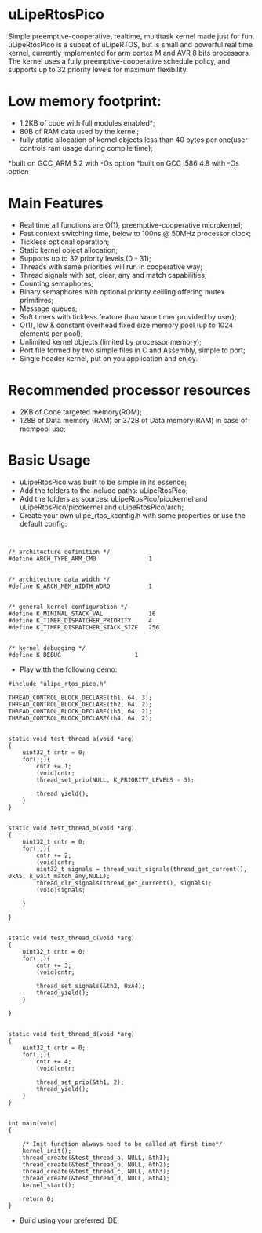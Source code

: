 # uLipeRtosPico
Simple preemptive-cooperative, realtime, multitask kernel made just for fun.
uLipeRtosPico is a subset of uLipeRTOS, but is small and powerful real time kernel, currently implemented for arm cortex M and AVR 8 bits processors.
The kernel uses a fully preemptive-cooperative schedule policy, and supports up to 32 priority levels for maximum flexibility.

# Low memory footprint:
  - 1.2KB of code with full modules enabled*; 
  - 80B of RAM data used by the kernel;	
  - fully static allocation of kernel objects less than 40 bytes per one(user controls ram usage during compile time);

  *built on GCC_ARM 5.2 with -Os option
  *built on GCC i586 4.8 with -Os option
  
# Main Features

- Real time all functions are O(1), preemptive-cooperative microkernel;
- Fast context switching time, below to 100ns @ 50MHz processor clock;
- Tickless optional operation;
- Static kernel object allocation;
- Supports up to 32 priority levels (0 - 31);
- Threads with same priorities will run in cooperative way;
- Thread signals with set, clear, any and match capabilities;
- Counting semaphores;
- Binary semaphores with optional priority ceilling offering mutex primitives;
- Message queues;
- Soft timers with tickless feature (hardware timer provided by user);
- O(1), low & constant overhead fixed size memory pool (up to 1024 elements per pool);
- Unlimited kernel objects (limited by processor memory);
- Port file formed by two simple files in C and Assembly, simple to port;
- Single header kernel, put on you application and enjoy.

# Recommended processor resources

- 2KB of Code targeted memory(ROM);
- 128B of Data memory (RAM) or 372B of Data memory(RAM) in case of mempool use;


# Basic Usage

- uLipeRtosPico was built to be simple in its essence;
- Add the folders to the include paths: uLipeRtosPico;
- Add the folders as sources: uLipeRtosPico/picokernel and uLipeRtosPico/picokernel and uLipeRtosPico/arch;
- Create your own ulipe_rtos_kconfig.h with some properties or use the default config:

```


/* architecture definition */
#define ARCH_TYPE_ARM_CM0				1

 
/* architecture data width */
#define K_ARCH_MEM_WIDTH_WORD			1


/* general kernel configuration */
#define K_MINIMAL_STACK_VAL				16
#define K_TIMER_DISPATCHER_PRIORITY		4
#define K_TIMER_DISPATCHER_STACK_SIZE	256


/* kernel debugging */
#define K_DEBUG						1

```

- Play witth the following demo:

```
#include "ulipe_rtos_pico.h"

THREAD_CONTROL_BLOCK_DECLARE(th1, 64, 3);
THREAD_CONTROL_BLOCK_DECLARE(th2, 64, 2);
THREAD_CONTROL_BLOCK_DECLARE(th3, 64, 2);
THREAD_CONTROL_BLOCK_DECLARE(th4, 64, 2);


static void test_thread_a(void *arg)
{
	uint32_t cntr = 0;
	for(;;){
		cntr += 1;
		(void)cntr;
		thread_set_prio(NULL, K_PRIORITY_LEVELS - 3);

		thread_yield();
	}
}


static void test_thread_b(void *arg)
{
	uint32_t cntr = 0;
	for(;;){
		cntr += 2;
		(void)cntr;
		uint32_t signals = thread_wait_signals(thread_get_current(), 0xA5, k_wait_match_any,NULL);
		thread_clr_signals(thread_get_current(), signals);
		(void)signals;

	}

}


static void test_thread_c(void *arg)
{
	uint32_t cntr = 0;
	for(;;){
		cntr += 3;
		(void)cntr;

		thread_set_signals(&th2, 0xA4);
		thread_yield();
	}

}


static void test_thread_d(void *arg)
{
	uint32_t cntr = 0;
	for(;;){
		cntr += 4;
		(void)cntr;

		thread_set_prio(&th1, 2);
		thread_yield();
	}
}


int main(void)
{

	/* Init function always need to be called at first time*/
	kernel_init();
	thread_create(&test_thread_a, NULL, &th1);
	thread_create(&test_thread_b, NULL, &th2);
	thread_create(&test_thread_c, NULL, &th3);
	thread_create(&test_thread_d, NULL, &th4);
	kernel_start();

	return 0;
}
```

- Build using your preferred IDE;
